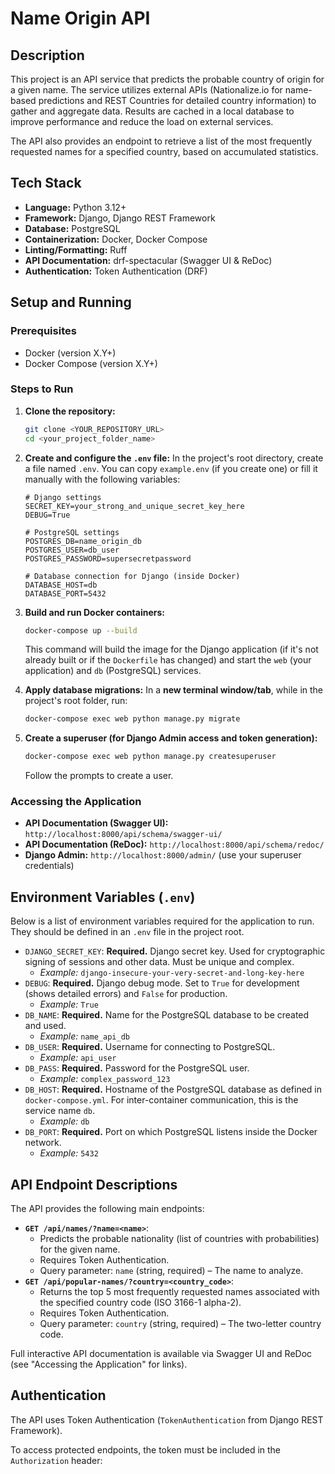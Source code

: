 # Name Origin API

## Description

This project is an API service that predicts the probable country of origin for a given name. The service utilizes external APIs (Nationalize.io for name-based predictions and REST Countries for detailed country information) to gather and aggregate data. Results are cached in a local database to improve performance and reduce the load on external services.

The API also provides an endpoint to retrieve a list of the most frequently requested names for a specified country, based on accumulated statistics.

## Tech Stack

* **Language:** Python 3.12+
* **Framework:** Django, Django REST Framework
* **Database:** PostgreSQL
* **Containerization:** Docker, Docker Compose
* **Linting/Formatting:** Ruff
* **API Documentation:** drf-spectacular (Swagger UI & ReDoc)
* **Authentication:** Token Authentication (DRF)

## Setup and Running

### Prerequisites

* Docker (version X.Y+)
* Docker Compose (version X.Y+)

### Steps to Run

1.  **Clone the repository:**
    ```bash
    git clone <YOUR_REPOSITORY_URL>
    cd <your_project_folder_name>
    ```

2.  **Create and configure the `.env` file:**
    In the project's root directory, create a file named `.env`. You can copy `example.env` (if you create one) or fill it manually with the following variables:

    ```env
    # Django settings
    SECRET_KEY=your_strong_and_unique_secret_key_here
    DEBUG=True

    # PostgreSQL settings
    POSTGRES_DB=name_origin_db
    POSTGRES_USER=db_user
    POSTGRES_PASSWORD=supersecretpassword
    
    # Database connection for Django (inside Docker)
    DATABASE_HOST=db
    DATABASE_PORT=5432
    ```

3.  **Build and run Docker containers:**
    ```bash
    docker-compose up --build
    ```
    This command will build the image for the Django application (if it's not already built or if the `Dockerfile` has changed) and start the `web` (your application) and `db` (PostgreSQL) services.

4.  **Apply database migrations:**
    In a **new terminal window/tab**, while in the project's root folder, run:
    ```bash
    docker-compose exec web python manage.py migrate
    ```

5.  **Create a superuser (for Django Admin access and token generation):**
    ```bash
    docker-compose exec web python manage.py createsuperuser
    ```
    Follow the prompts to create a user.

### Accessing the Application

* **API Documentation (Swagger UI):** `http://localhost:8000/api/schema/swagger-ui/`
* **API Documentation (ReDoc):** `http://localhost:8000/api/schema/redoc/`
* **Django Admin:** `http://localhost:8000/admin/` (use your superuser credentials)

## Environment Variables (`.env`)

Below is a list of environment variables required for the application to run. They should be defined in an `.env` file in the project root.

* `DJANGO_SECRET_KEY`: **Required.** Django secret key. Used for cryptographic signing of sessions and other data. Must be unique and complex.
    * _Example:_ `django-insecure-your-very-secret-and-long-key-here`
* `DEBUG`: **Required.** Django debug mode. Set to `True` for development (shows detailed errors) and `False` for production.
    * _Example:_ `True`
* `DB_NAME`: **Required.** Name for the PostgreSQL database to be created and used.
    * _Example:_ `name_api_db`
* `DB_USER`: **Required.** Username for connecting to PostgreSQL.
    * _Example:_ `api_user`
* `DB_PASS`: **Required.** Password for the PostgreSQL user.
    * _Example:_ `complex_password_123`
* `DB_HOST`: **Required.** Hostname of the PostgreSQL database as defined in `docker-compose.yml`. For inter-container communication, this is the service name `db`.
    * _Example:_ `db`
* `DB_PORT`: **Required.** Port on which PostgreSQL listens inside the Docker network.
    * _Example:_ `5432`

## API Endpoint Descriptions

The API provides the following main endpoints:

* **`GET /api/names/?name=<name>`**:
    * Predicts the probable nationality (list of countries with probabilities) for the given name.
    * Requires Token Authentication.
    * Query parameter: `name` (string, required) – The name to analyze.
* **`GET /api/popular-names/?country=<country_code>`**:
    * Returns the top 5 most frequently requested names associated with the specified country code (ISO 3166-1 alpha-2).
    * Requires Token Authentication.
    * Query parameter: `country` (string, required) – The two-letter country code.

Full interactive API documentation is available via Swagger UI and ReDoc (see "Accessing the Application" for links).

## Authentication

The API uses Token Authentication (`TokenAuthentication` from Django REST Framework).

To access protected endpoints, the token must be included in the `Authorization` header: